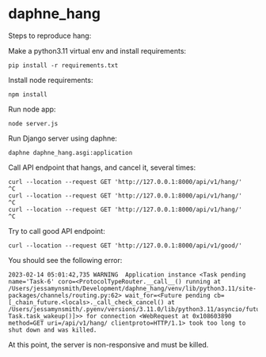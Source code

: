 # daphne_hang

Steps to reproduce hang:

Make a python3.11 virtual env and install requirements:

    pip install -r requirements.txt

Install node requirements:

    npm install

Run node app:

    node server.js

Run Django server using daphne:

    daphne daphne_hang.asgi:application

Call API endpoint that hangs, and cancel it, several times:

    curl --location --request GET 'http://127.0.0.1:8000/api/v1/hang/'
    ^C
    curl --location --request GET 'http://127.0.0.1:8000/api/v1/hang/'
    ^C
    curl --location --request GET 'http://127.0.0.1:8000/api/v1/hang/'
    ^C

Try to call good API endpoint:

    curl --location --request GET 'http://127.0.0.1:8000/api/v1/good/'

You should see the following error:

    2023-02-14 05:01:42,735 WARNING  Application instance <Task pending name='Task-6' coro=<ProtocolTypeRouter.__call__() running at /Users/jessamynsmith/Development/daphne_hang/venv/lib/python3.11/site-packages/channels/routing.py:62> wait_for=<Future pending cb=[_chain_future.<locals>._call_check_cancel() at /Users/jessamynsmith/.pyenv/versions/3.11.0/lib/python3.11/asyncio/futures.py:387, Task.task_wakeup()]>> for connection <WebRequest at 0x108603890 method=GET uri=/api/v1/hang/ clientproto=HTTP/1.1> took too long to shut down and was killed.

At this point, the server is non-responsive and must be killed.
